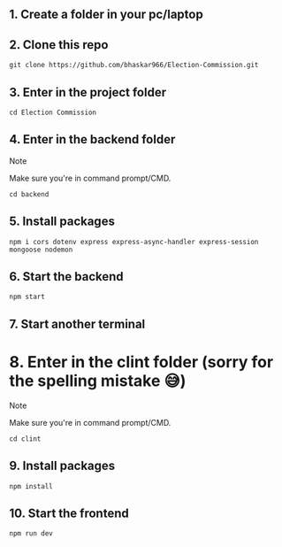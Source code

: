 ## 1. Create a folder in your pc/laptop
## 2. Clone this repo
```
git clone https://github.com/bhaskar966/Election-Commission.git
```
## 3. Enter in the project folder
```
cd Election Commission
```

## 4. Enter in the backend folder

> [!NOTE]
> Make sure you're in command prompt/CMD.


```
cd backend
```

## 5. Install packages

```
npm i cors dotenv express express-async-handler express-session mongoose nodemon
```

## 6. Start the backend

```
npm start 
```

## 7. Start another terminal

# 8. Enter in the clint folder (sorry for the spelling mistake 😅)

> [!NOTE]
> Make sure you're in command prompt/CMD.

```
cd clint
```

## 9. Install packages

```
npm install
```

## 10. Start the frontend

```
npm run dev 
```
